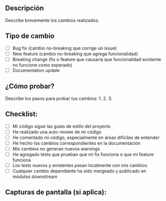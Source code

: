 ## Descripción
Describe brevemente los cambios realizados.

## Tipo de cambio
- [ ] Bug fix (cambio no-breaking que corrige un issue)
- [ ] New feature (cambio no-breaking que agrega funcionalidad)
- [ ] Breaking change (fix o feature que causaría que funcionalidad existente no funcione como esperado)
- [ ] Documentation update

## ¿Cómo probar?
Describe los pasos para probar tus cambios:
1. 
2. 
3. 

## Checklist:
- [ ] Mi código sigue las guías de estilo del proyecto
- [ ] He realizado una auto-review de mi código
- [ ] He comentado mi código, especialmente en áreas difíciles de entender
- [ ] He hecho los cambios correspondientes en la documentación
- [ ] Mis cambios no generan nuevos warnings
- [ ] He agregado tests que prueban que mi fix funciona o que mi feature funciona
- [ ] Los tests nuevos y existentes pasan localmente con mis cambios
- [ ] Cualquier cambio dependiente ha sido mergeado y publicado en módulos downstream

## Capturas de pantalla (si aplica): 
